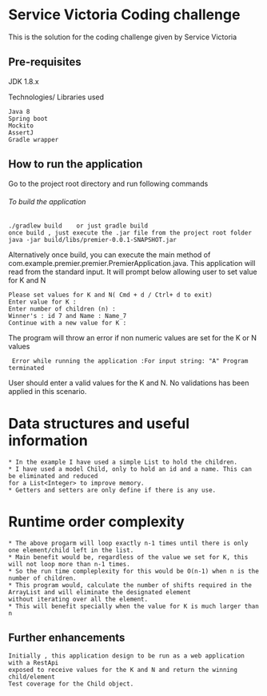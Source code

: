 # Service Victoria Coding challenge
This is the solution for the coding challenge given by Service Victoria 

## Pre-requisites

JDK 1.8.x 

Technologies/ Libraries used

    Java 8
    Spring boot
    Mockito
    AssertJ
    Gradle wrapper 
    
## How to run the application 

Go to the project root directory and run following commands
###### To build the application
    ./gradlew build    or just gradle build
    once build , just execute the .jar file from the project root folder
    java -jar build/libs/premier-0.0.1-SNAPSHOT.jar
    
Alternatively once build, you can execute the main method of 
    com.example.premier.premier.PremierApplication.java. 
This application will read from the standard input. It will prompt below allowing user to set value for K and N

    Please set values for K and N( Cmd + d / Ctrl+ d to exit)
    Enter value for K :
    Enter number of children (n) :
    Winner's : id 7 and Name : Name_7
    Continue with a new value for K :
The program will throw an error if non numeric values are set for the K or N values

     Error while running the application :For input string: "A" Program terminated 
    


User should enter a valid values for the K and N. No validations has been applied in this scenario.
# Data structures and useful information 
    * In the example I have used a simple List to hold the children. 
    * I have used a model Child, only to hold an id and a name. This can be eliminated and reduced 
    for a List<Integer> to improve memory. 
    * Getters and setters are only define if there is any use.

# Runtime order complexity 
    * The above progarm will loop exactly n-1 times until there is only one element/child left in the list. 
    * Main benefit would be, regardless of the value we set for K, this will not loop more than n-1 times.
    * So the run time compleplexity for this would be O(n-1) when n is the number of children.
    * This program would, calculate the number of shifts required in the ArrayList and will eliminate the designated element 
    without iterating over all the element.
    * This will benefit specially when the value for K is much larger than n 


## Further enhancements 
    Initially , this application design to be run as a web application with a RestApi 
    exposed to receive values for the K and N and return the winning child/element
    Test coverage for the Child object.

 
 